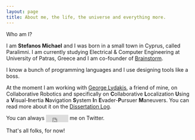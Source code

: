 ```yaml
---
layout: page
title: About me, the life, the universe and everything more.
---
```


<div class="message">
  Who am I?
</div>

I am <strong>Stefanos Michael</strong> and I was born in a small town in Cyprus, called Paralimni. I am currently studying Electrical & Computer Engineering at University of Patras, Greece and I am co-founder of <a href="http://www.thebrainstorm.gr" target="_blank">Brainstorm</a>. 

I know a bunch of programming languages and I use designing tools like a boss.

At the moment I am working with <a href="http://www.ldkge.com" target="_blank">George Lydakis</a>, a friend of mine, on Collaborative Robotics and specifically on <strong>C</strong>ollaborative <strong>L</strong>ocalization <strong>U</strong>sing a <strong>V</strong>isual-<strong>I</strong>nertia <strong>N</strong>avigation <strong>S</strong>ystem <strong>I</strong>n <strong>E</strong>vader-<strong>P</strong>ursuer <strong>M</strong>aneuvers. You can read more about it on the <a href="http://www.thebrainstorm.gr/index.php/portfolio/cluvinsiepm/" target="_blank">Dissertation Log</a>.

You can always <iframe id="twitter-widget-0" scrolling="no" frameborder="0" allowtransparency="true" src="https://platform.twitter.com/widgets/follow_button.37e112509e16b7fe5e4cf93632594a08.en.html#_=1420818266168&amp;id=twitter-widget-0&amp;lang=en&amp;screen_name=stefanos990&amp;show_count=false&amp;show_screen_name=false&amp;size=m" class="twitter-follow-button twitter-follow-button" title="Twitter Follow Button" data-twttr-rendered="true" style="width: 60px; height: 20px; vertical-align: middle;"></iframe> me on Twitter.

That's all folks, for now!

<script>
  (function(i,s,o,g,r,a,m){i['GoogleAnalyticsObject']=r;i[r]=i[r]||function(){
  (i[r].q=i[r].q||[]).push(arguments)},i[r].l=1*new Date();a=s.createElement(o),
  m=s.getElementsByTagName(o)[0];a.async=1;a.src=g;m.parentNode.insertBefore(a,m)
  })(window,document,'script','//www.google-analytics.com/analytics.js','ga');

  ga('create', 'UA-58975019-1', 'auto');
  ga('send', 'pageview');

</script>